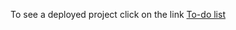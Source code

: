 To see a deployed project click on the link [To-do list](https://lucky-cupcake-6b95df.netlify.app/)  
